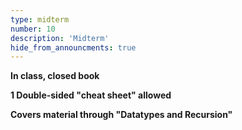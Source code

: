 ```yaml
---
type: midterm
number: 10
description: 'Midterm'
hide_from_announcments: true
---
```

**In class, closed book** 

**1 Double-sided "cheat sheet" allowed**

**Covers material through "Datatypes and Recursion"**
